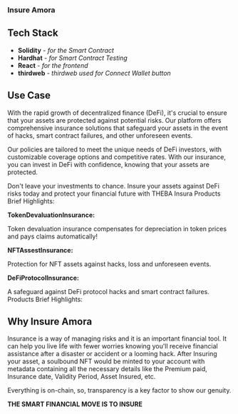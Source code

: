 ### Insure Amora

## Tech Stack
- **Solidity** - *for the Smart Contract*
- **Hardhat** - *for Smart Contract Testing*
- **React** - *for the frontend*
- **thirdweb** - *thirdweb used for Connect Wallet button*

## Use Case

With the rapid growth of decentralized finance (DeFi), it's crucial to ensure that your assets are protected against potential risks. Our platform offers comprehensive insurance solutions that safeguard your assets in the event of hacks, smart contract failures, and other unforeseen events.

Our policies are tailored to meet the unique needs of DeFi investors, with customizable coverage options and competitive rates. With our insurance, you can invest in DeFi with confidence, knowing that your assets are protected.

Don't leave your investments to chance. Insure your assets against DeFi risks today and protect your financial future with THEBA Insura
Products Brief Highlights:

**TokenDevaluationInsurance:**

Token devaluation insurance compensates for depreciation in token prices and pays claims automatically!

**NFTAssestInsurance:**

Protection for NFT assets against hacks, loss and unforeseen events.

**DeFiProtocolInsurance:**

A safeguard against DeFi protocol hacks and smart contract failures.
Products Brief Highlights:

## Why Insure Amora
Insurance is a way of managing risks and it is an important financial tool. It can help you live life with fewer worries knowing you'll receive financial assistance after a disaster or accident or a looming hack.
After Insuring your asset, a soulbound NFT would be minted to your account with metadata containing all the necessary details like the Premium paid, Insurance date, Validity Period, Asset Insured, etc.

Everything is on-chain, so, transparency is a key factor to show our genuity.

**THE SMART FINANCIAL MOVE IS TO INSURE**
